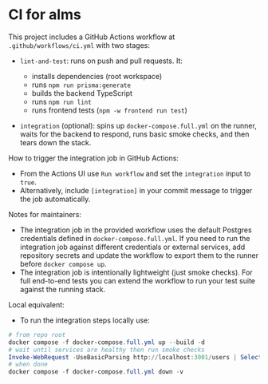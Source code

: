 CI for alms
==========

This project includes a GitHub Actions workflow at `.github/workflows/ci.yml` with two stages:

- `lint-and-test`: runs on push and pull requests. It:
  - installs dependencies (root workspace)
  - runs `npm run prisma:generate`
  - builds the backend TypeScript
  - runs `npm run lint`
  - runs frontend tests (`npm -w frontend run test`)

- `integration` (optional): spins up `docker-compose.full.yml` on the runner, waits for the backend to respond, runs basic smoke checks, and then tears down the stack.

How to trigger the integration job in GitHub Actions:
- From the Actions UI use `Run workflow` and set the `integration` input to `true`.
- Alternatively, include `[integration]` in your commit message to trigger the job automatically.

Notes for maintainers:
- The integration job in the provided workflow uses the default Postgres credentials defined in `docker-compose.full.yml`. If you need to run the integration job against different credentials or external services, add repository secrets and update the workflow to export them to the runner before `docker compose up`.
- The integration job is intentionally lightweight (just smoke checks). For full end-to-end tests you can extend the workflow to run your test suite against the running stack.

Local equivalent:
- To run the integration steps locally use:

```powershell
# from repo root
docker compose -f docker-compose.full.yml up --build -d
# wait until services are healthy then run smoke checks
Invoke-WebRequest -UseBasicParsing http://localhost:3001/users | Select-Object StatusCode
# when done
docker compose -f docker-compose.full.yml down -v
```
